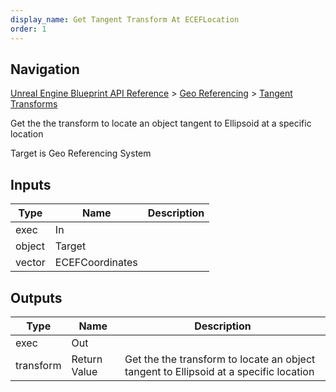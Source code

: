 ```yaml
---
display_name: Get Tangent Transform At ECEFLocation
order: 1
---
```

## Navigation

[Unreal Engine Blueprint API Reference](https://dev.epicgames.com/documentation/en-us/unreal-engine/BlueprintAPI) > [Geo Referencing](https://dev.epicgames.com/documentation/en-us/unreal-engine/BlueprintAPI/GeoReferencing) > [Tangent Transforms](https://dev.epicgames.com/documentation/en-us/unreal-engine/BlueprintAPI/GeoReferencing/TangentTransforms)

Get the the transform to locate an object tangent to Ellipsoid at a specific location

Target is Geo Referencing System

## Inputs

| Type | Name | Description |
| --- | --- | --- |
| exec | In |  |
| object | Target |  |
| vector | ECEFCoordinates |  |

## Outputs

| Type | Name | Description |
| --- | --- | --- |
| exec | Out |  |
| transform | Return Value | Get the the transform to locate an object tangent to Ellipsoid at a specific location |
